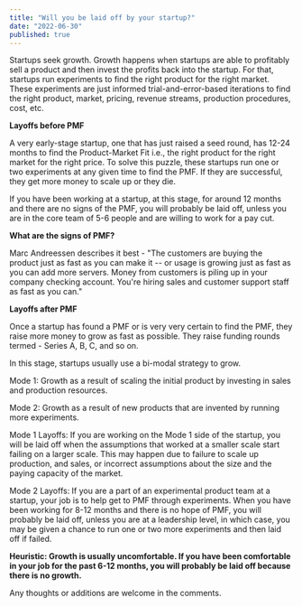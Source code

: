 ```yaml
---
title: "Will you be laid off by your startup?"
date: "2022-06-30"
published: true
---
```

Startups seek growth. Growth happens when startups are able to profitably sell a product and then invest the profits back into the startup. For that, startups run experiments to find the right product for the right market. These experiments are just informed trial-and-error-based iterations to find the right product, market, pricing, revenue streams, production procedures, cost, etc.  
  
**Layoffs before PMF**  
  
A very early-stage startup, one that has just raised a seed round, has 12-24 months to find the Product-Market Fit i.e., the right product for the right market for the right price. To solve this puzzle, these startups run one or two experiments at any given time to find the PMF. If they are successful, they get more money to scale up or they die.  
  
If you have been working at a startup, at this stage, for around 12 months and there are no signs of the PMF, you will probably be laid off, unless you are in the core team of 5-6 people and are willing to work for a pay cut.  
  
**What are the signs of PMF?**

  
Marc Andreessen describes it best - "The customers are buying the product just as fast as you can make it -- or usage is growing just as fast as you can add more servers. Money from customers is piling up in your company checking account. You're hiring sales and customer support staff as fast as you can."  
  
**Layoffs after PMF**  
  
Once a startup has found a PMF or is very very certain to find the PMF, they raise more money to grow as fast as possible. They raise funding rounds termed - Series A, B, C, and so on.  
  
In this stage, startups usually use a bi-modal strategy to grow.  
  
Mode 1: Growth as a result of scaling the initial product by investing in sales and production resources.  
  
Mode 2: Growth as a result of new products that are invented by running more experiments.  
  
Mode 1 Layoffs: If you are working on the Mode 1 side of the startup, you will be laid off when the assumptions that worked at a smaller scale start failing on a larger scale. This may happen due to failure to scale up production, and sales, or incorrect assumptions about the size and the paying capacity of the market.  
  
Mode 2 Layoffs: If you are a part of an experimental product team at a startup, your job is to help get to PMF through experiments. When you have been working for 8-12 months and there is no hope of PMF, you will probably be laid off, unless you are at a leadership level, in which case, you may be given a chance to run one or two more experiments and then laid off if failed.  
  
**Heuristic: Growth is usually uncomfortable. If you have been comfortable in your job for the past 6-12 months, you will probably be laid off because there is no growth.**  
  
Any thoughts or additions are welcome in the comments.